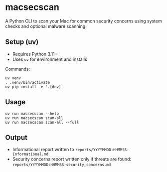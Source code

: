 # macsecscan

A Python CLI to scan your Mac for common security concerns using system checks and optional malware scanning.

## Setup (uv)

- Requires Python 3.11+
- Uses `uv` for environment and installs

Commands:

```
uv venv
. .venv/bin/activate
uv pip install -e '.[dev]'
```

## Usage

```
uv run macsecscan --help
uv run macsecscan scan-all
uv run macsecscan scan-all --full
```

## Output
- Informational report written to `reports/YYYYMMDD:HHMMSS-Informational.md`
- Security concerns report written only if threats are found: `reports/YYYYMMDD:HHMMSS-security_concerns.md`
